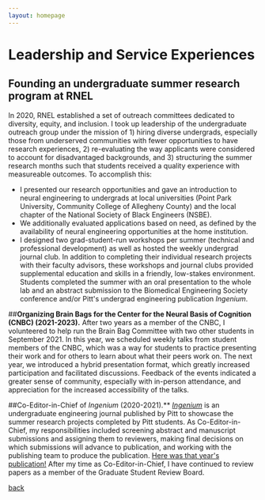 ```yaml
---
layout: homepage
---
```

# Leadership and Service Experiences

## **Founding an undergraduate summer research program at RNEL**
In 2020, RNEL established a set of outreach committees dedicated to diversity, equity, and inclusion. I took up leadership of the undergraduate outreach group under the mission of 1) hiring diverse undergrads, especially those from underserved communities with fewer opportunities to have research experiences, 2) re-evaluating the way applicants were considered to account for disadvantaged backgrounds, and 3) structuring the summer research months such that students received a quality experience with measureable outcomes. To accomplish this:
  - I presented our research opportunities and gave an introduction to neural engineering to undergrads at local universities (Point Park University, Community College of Allegheny County) and the local chapter of the National Society of Black Engineers (NSBE).
  - We additionally evaluated applications based on need, as defined by the availability of neural engineering opportunities at the home institution.
  - I designed two grad-student-run workshops per summer (technical and professional development) as well as hosted the weekly undergrad journal club. In addition to completing their individual research projects with their faculty advisors, these workshops and journal clubs provided supplemental education and skills in a friendly, low-stakes environment. Students completed the summer with an oral presentation to the whole lab and an abstract submission to the Biomedical Engineering Society conference and/or Pitt's undergrad engineering publication _Ingenium_.

##**Organizing Brain Bags for the Center for the Neural Basis of Cognition (CNBC) (2021-2023).** 
After two years as a member of the CNBC, I volunteered to help run the Brain Bag Committee with two other students in September 2021. In this year, we scheduled weekly talks from student members of the CNBC, which was a way for students to practice presenting their work and for others to learn about what their peers work on. The next year, we introduced a hybrid presentation format, which greatly increased participation and facilitated discussions. Feedback of the events indicated a greater sense of community, especially with in-person attendance, and appreciation for the increased accessibility of the talks. 

##Co-Editor-in-Chief of _Ingenium_ (2020-2021).** 
[_Ingenium_](https://www.engineering.pitt.edu/research/office-of-research/Office-of-Research/) is an undergraduate engineering journal published by Pitt to showcase the summer research projects completed by Pitt students. As Co-Editor-in-Chief, my responsibilities included screening abstract and manuscript submissions and assigning them to reviewers, making final decisions on which submissions will advance to publication, and working with the publishing team to produce the publication. [Here was that year's publication!]([https://www.engineering.pitt.edu/research/office-of-research/Office-of-Research/](https://issuu.com/pittswanson/docs/2021_ingenium_ada_compliant_final_publication)) After my time as Co-Editor-in-Chief, I have continued to review papers as a member of the Graduate Student Review Board. 


[back](./)
